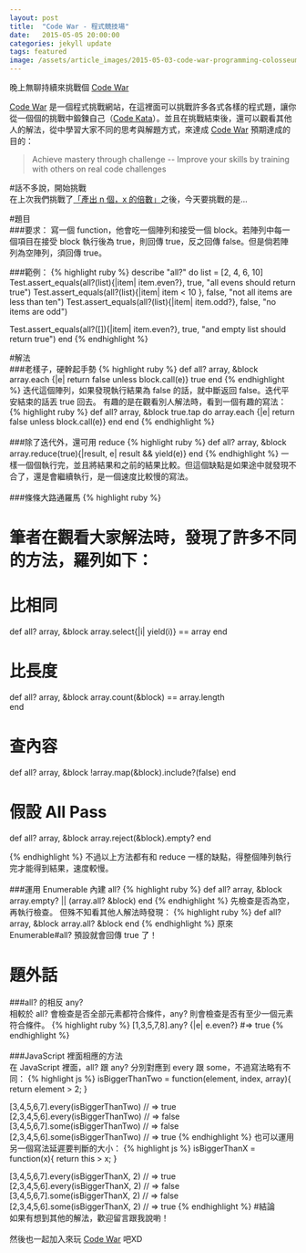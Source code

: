 ```yaml
---
layout: post
title:  "Code War - 程式競技場"
date:   2015-05-05 20:00:00
categories: jekyll update
tags: featured
image: /assets/article_images/2015-05-03-code-war-programming-colosseum/forest_rails_road.jpg
---
```


晚上無聊持續來挑戰個 [Code War][code-war]

[Code War][code-war] 是一個程式挑戰網站，在這裡面可以挑戰許多各式各樣的程式題，讓你從一個個的挑戰中鍛鍊自己（[Code Kata][code-kata]）。並且在挑戰結束後，還可以觀看其他人的解法，從中學習大家不同的思考與解題方式，來達成 [Code War][code-war] 預期達成的目的：

>Achieve mastery through challenge -- Improve your skills by training with others on real code challenges

#話不多說，開始挑戰
<br>
在上次我們挑戰了[「產出 n 個，x 的倍數」][count-by]之後，今天要挑戰的是...

#題目
<br>
###要求：
寫一個 function，他會吃一個陣列和接受一個 block。若陣列中每一個項目在接受 block 執行後為 true，則回傳 true，反之回傳 false。但是倘若陣列為空陣列，須回傳 true。

###範例：
{% highlight ruby %}
describe "all?" do
  list = [2, 4, 6, 10]
  Test.assert_equals(all?(list){|item| item.even?}, true, "all evens should return true")
  Test.assert_equals(all?(list){|item| item < 10 }, false, "not all items are less than ten")
  Test.assert_equals(all?(list){|item| item.odd?}, false, "no items are odd")
  
  Test.assert_equals(all?([]){|item| item.even?}, true, "and empty list should return true")
end
{% endhighlight %}


#解法
<br>
###老樣子，硬幹起手勢
{% highlight ruby %}
def all? array, &block
  array.each {|e| return false unless block.call(e)}
  true
end
{% endhighlight %}
迭代這個陣列，如果發現執行結果為 false 的話，就中斷返回 false。迭代平安結束的話丟 true 回去。
有趣的是在觀看別人解法時，看到一個有趣的寫法：
{% highlight ruby %}
def all? array, &block
  true.tap do
    array.each {|e| return false unless block.call(e)}
  end
end
{% endhighlight %}
<br><br>
###除了迭代外，還可用 reduce
{% highlight ruby %}
def all? array, &block
  array.reduce(true){|result, e| result && yield(e)}
end
{% endhighlight %}
一樣一個個執行完，並且將結果和之前的結果比較。但這個缺點是如果途中就發現不合了，還是會繼續執行，是一個速度比較慢的寫法。
<br><br>
###條條大路通羅馬
{% highlight ruby %}
# 筆者在觀看大家解法時，發現了許多不同的方法，羅列如下：

# 比相同
def all? array, &block
   array.select{|i| yield(i)} == array
end

# 比長度
def all? array, &block
  array.count(&block) == array.length  
end

# 查內容
def all? array, &block
  !array.map(&block).include?(false)
end

# 假設 All Pass
def all? array, &block
  array.reject(&block).empty?
end

{% endhighlight %}
不過以上方法都有和 reduce 一樣的缺點，得整個陣列執行完才能得到結果，速度較慢。
<br><br>
###運用 Enumerable 內建 all?
{% highlight ruby %}
def all? array, &block
  array.empty? || (array.all? &block)
end
{% endhighlight %}
先檢查是否為空，再執行檢查。
但殊不知看其他人解法時發現：
{% highlight ruby %}
def all? array, &block
  array.all? &block
end
{% endhighlight %}
原來 Enumerable#all? 預設就會回傳 true 了！

# 題外話
###all? 的相反 any?
<br>
相較於 all? 會檢查是否全部元素都符合條件，any? 則會檢查是否有至少一個元素符合條件。
{% highlight ruby %}
[1,3,5,7,8].any? {|e| e.even?}
#=> true
{% endhighlight %}
<br><br>
###JavaScript 裡面相應的方法
<br>
在 JavaScript 裡面，all? 跟 any? 分別對應到 every 跟 some，不過寫法略有不同：
{% highlight js %}
isBiggerThanTwo = function(element, index, array){
  return element > 2;
}

[3,4,5,6,7].every(isBiggerThanTwo)
// => true
[2,3,4,5,6].every(isBiggerThanTwo)
// => false
[3,4,5,6,7].some(isBiggerThanTwo)
// => false
[2,3,4,5,6].some(isBiggerThanTwo)
// => true
{% endhighlight %}
也可以運用另一個寫法延遲要判斷的大小：
{% highlight js %}
isBiggerThanX = function(x){
  return this > x;
}

[3,4,5,6,7].every(isBiggerThanX, 2)
// => true
[2,3,4,5,6].every(isBiggerThanX, 2)
// => false
[3,4,5,6,7].some(isBiggerThanX, 2)
// => false
[2,3,4,5,6].some(isBiggerThanX, 2)
// => true
{% endhighlight %}
#結論
<br>
如果有想到其他的解法，歡迎留言跟我說喲！<br><br>
然後也一起加入來玩 [Code War][code-war] 吧XD



[code-war]:    http://www.codewars.com/
[code-kata]:   http://en.wikipedia.org/wiki/Kata_(programming)
[count-by]:    http://sunkai612.github.io/jekyll/update/2015/05/03/code-war-programming-colosseum.html
